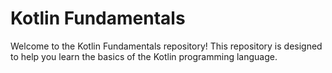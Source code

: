 # Kotlin Fundamentals

Welcome to the Kotlin Fundamentals repository! This repository is designed to help you learn the basics of the Kotlin programming language.
